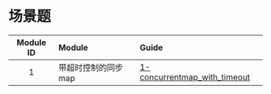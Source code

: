 # 场景题

| Module ID | Module       | Guide                                                        |
|:---------:|:-------------|:-------------------------------------------------------------|
|     1     | 带超时控制的同步 map | [1-concurrentmap_with_timeout](1-concurrentmap_with_timeout) |


